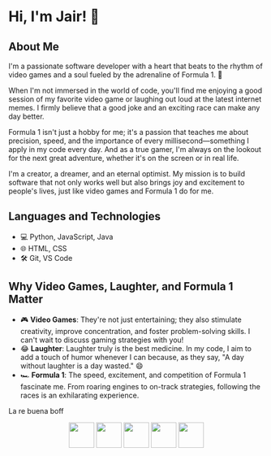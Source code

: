 # Hi, I'm Jair! 👋

## About Me
I'm a passionate software developer with a heart that beats to the rhythm of video games and a soul fueled by the adrenaline of Formula 1. 🏁

When I'm not immersed in the world of code, you'll find me enjoying a good session of my favorite video game or laughing out loud at the latest internet memes. I firmly believe that a good joke and an exciting race can make any day better.

Formula 1 isn't just a hobby for me; it's a passion that teaches me about precision, speed, and the importance of every millisecond—something I apply in my code every day. And as a true gamer, I'm always on the lookout for the next great adventure, whether it's on the screen or in real life.

I'm a creator, a dreamer, and an eternal optimist. My mission is to build software that not only works well but also brings joy and excitement to people's lives, just like video games and Formula 1 do for me.

## Languages and Technologies
- 💻 Python, JavaScript, Java
- 🌐 HTML, CSS
- 🛠️ Git, VS Code
  
## Why Video Games, Laughter, and Formula 1 Matter
- 🎮 **Video Games**: They're not just entertaining; they also stimulate creativity, improve concentration, and foster problem-solving skills. I can't wait to discuss gaming strategies with you!
- 😂 **Laughter**: Laughter truly is the best medicine. In my code, I aim to add a touch of humor whenever I can because, as they say, "A day without laughter is a day wasted." 😄
- 🏎️ **Formula 1**: The speed, excitement, and competition of Formula 1 fascinate me. From roaring engines to on-track strategies, following the races is an exhilarating experience.

La re buena boff

<p align="center">
  <img src="https://cdn3.iconfinder.com/data/icons/logos-and-brands-adobe/512/267_Python-512.png" width="50" height="50">
  <img src="https://upload.wikimedia.org/wikipedia/commons/thumb/3/38/HTML5_Badge.svg/2048px-HTML5_Badge.svg.png" width="50" height="50">
  <img src="https://upload.wikimedia.org/wikipedia/commons/thumb/6/62/CSS3_logo.svg/800px-CSS3_logo.svg.png" width="50" height="50">
  <img src="https://e7.pngegg.com/pngimages/602/440/png-clipart-javascript-open-logo-number-js-angle-text.png" width="50" height="50">
  <img src="https://victorroblesweb.es/wp-content/uploads/2018/04/git.png" width="50" height="50">    
</p>
